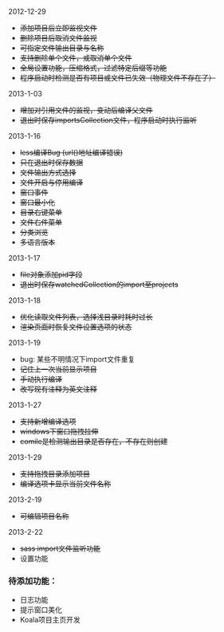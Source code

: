 2012-12-29

* <del>添加项目后立即监视文件
* <del>删除项目后取消文件监视
* <del>可指定文件输出目录与名称
* <del>支持删除单个文件，或取消单个文件
* <del>全局设置功能，压缩格式，过滤特定后缀等功能
* <del>程序启动时检测是否有项目或文件已失效（物理文件不存在了）

2013-1-03

* <del>增加对引用文件的监视，变动后编译父文件
* <del>退出时保存importsCollection文件，程序启动时执行监听

2013-1-16

* <del>less编译Bug (url()地址编译错误)
* <del>只在退出时保存数据
* <del>文件输出方式选择
* <del>文件开启与停用编译
* <del>窗口事件
* <del>窗口最小化
* <del>目录右键菜单
* <del>文件右件菜单
* <del>分类浏览
* <del>多语言版本

2013-1-17

* <del>file对象添加pid字段
* <del>退出时保存watchedCollection的import至projects

2013-1-18

* <del>优化读取文件列表，选择浅目录时耗时过长
* <del>渲染页面时恢复文件设置选项的状态

2013-1-19

* bug: 某些不明情况下import文件重复
* <del>记住上一次当前显示项目
* <del>手动执行编译
* <del>改写现有注释为英文注释

2013-1-27

* <del>支持新增编译选项
* <del>windows下窗口拖拽拉伸
* <del>comile是检测输出目录是否存在，不存在则创建

2013-1-29

* <del>支持拖拽目录添加项目
* <del>编译选项卡显示当前文件名称

2013-2-19

* <del>可编辑项目名称

2013-2-22

* <del>sass import文件监听功能
* 设置功能

### 待添加功能：
* 日志功能
* 提示窗口美化
* Koala项目主页开发